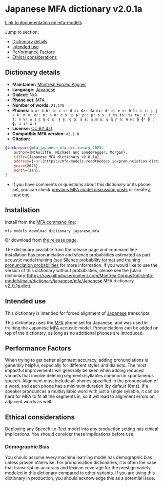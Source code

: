 
# Japanese MFA dictionary v2.0.1a

[Link to documentation on mfa-models](https://mfa-models.readthedocs.io/en/main/dictionary/japanese_mfa.html)

Jump to section:

- [Dictionary details](#dictionary-details)
- [Intended use](#intended-use)
- [Performance Factors](#performance-factors)
- [Ethical considerations](#ethical-considerations)

## Dictionary details

- **Maintainer:** [Montreal Forced Aligner](https://montreal-forced-aligner.readthedocs.io/)
- **Language:** [Japanese](https://en.wikipedia.org/wiki/Japanese_language)
- **Dialect:** N/A
- **Phone set:** [MFA](https://mfa-models.readthedocs.io/en/refactor/mfa_phone_set.html#japanese)
- **Number of words:** `21,175`
- **Phones:** `a aː b bʲ bː c cː d dz dzː dʑ dʑː dʲ dː e eː h hː i iː i̥ j k kː m mʲ mʲː mː n nː o oː p pʲ pʲː pː s sː t ts tsː tɕ tɕː tʲ tʲː tː v vʲ w z ç ŋ ɕ ɕː ɟ ɟː ɡ ɡː ɨ ɨː ɨ̥ ɯ ɯː ɯ̥ ɰ̃ ɲ ɲː ɴ ɴː ɸ ɸʲ ɸʲː ɸː ɾ ɾʲ ʑ ʔ`
- **License:** [CC BY 4.0](https://github.com/MontrealCorpusTools/mfa-models/tree/main/dictionary/japanese/mfa/v2.0.1a/LICENSE)
- **Compatible MFA version:** `v2.1.0`
- **Citation:**

```bibtex
@techreport{mfa_japanese_mfa_dictionary_2023,
	author={McAuliffe, Michael and Sonderegger, Morgan},
	title={Japanese MFA dictionary v2.0.1a},
	address={\url{https://mfa-models.readthedocs.io/pronunciation dictionary/Japanese/Japanese MFA dictionary v2_0_1a.html}},
	year={2023},
	month={Jan},
}
```

- If you have comments or questions about this dictionary or its phone set, you can check [previous MFA model discussion posts](https://github.com/MontrealCorpusTools/mfa-models/discussions?discussions_q=Japanese+MFA+dictionary+v2.0.1a) or create [a new one](https://github.com/MontrealCorpusTools/mfa-models/discussions/new).

## Installation

Install from the [MFA command line](https://montreal-forced-aligner.readthedocs.io/en/latest/user_guide/models/index.html):

```
mfa models download dictionary japanese_mfa
```

Or download from [the release page](https://github.com/MontrealCorpusTools/mfa-models/releases/tag/dictionary-japanese_mfa-v2.0.1a).

The dictionary available from the release page and command line installation has pronunciation and silence probabilities estimated as part acoustic model training (see [Silence probability format](https://montreal-forced-aligner.readthedocs.io/en/latest/user_guide/dictionary.html#silence-probabilities) and [training pronunciation probabilities](https://montreal-forced-aligner.readthedocs.io/en/latest/user_guide/workflows/training_dictionary.html) for more information.  If you would like to use the version of this dictionary without probabilities, please see the [plain dictionary](https://raw.githubusercontent.com/MontrealCorpusTools/mfa-models/main/dictionary/japanese/mfa/Japanese MFA dictionary v2_0_1a.dict).

## Intended use

This dictionary is intended for forced alignment of [Japanese](https://en.wikipedia.org/wiki/Japanese_language) transcripts.

This dictionary uses the [MFA](https://mfa-models.readthedocs.io/en/refactor/mfa_phone_set.html#japanese) phone set for Japanese, and was used in training the Japanese [MFA](https://mfa-models.readthedocs.io/en/refactor/mfa_phone_set.html#japanese) acoustic model. Pronunciations can be added on top of the dictionary, as long as no additional phones are introduced.

## Performance Factors

When trying to get better alignment accuracy, adding pronunciations is generally helpful, especially for different styles and dialects. The most impactful improvements will generally be seen when adding reduced variants that involve deleting segments/syllables common in spontaneous speech.  Alignment must include all phones specified in the pronunciation of a word, and each phone has a minimum duration (by default 10ms). If a speaker pronounces a multisyllabic word with just a single syllable, it can be hard for MFA to fit all the segments in, so it will lead to alignment errors on adjacent words as well.

## Ethical considerations

Deploying any Speech-to-Text model into any production setting has ethical implications. You should consider these implications before use.

### Demographic Bias

You should assume every machine learning model has demographic bias unless proven otherwise. For pronunciation dictionaries, it is often the case that transcription accuracy and lexicon coverage for the prestige variety modeled in this dictionary compared to other variants. If you are using this dictionary in production, you should acknowledge this as a potential issue.

